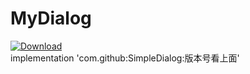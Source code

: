 # MyDialog
[ ![Download](https://api.bintray.com/packages/zhongrui/mylibrary/SimpleDialog/images/download.svg) ](https://bintray.com/zhongrui/mylibrary/SimpleDialog/_latestVersion)
<br/>
implementation 'com.github:SimpleDialog:版本号看上面'
